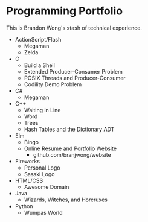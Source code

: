 # Programming Portfolio

This is Brandon Wong's stash of technical experience.

- ActionScript/Flash
    - Megaman
    - Zelda
- C
    - Build a Shell
    - Extended Producer-Consumer Problem
    - POSIX Threads and Producer-Consumer
    - Codility Demo Problem
- C#
    - Megaman
- C++
    - Waiting in Line
    - Word
    - Trees
    - Hash Tables and the Dictionary ADT
- Elm
    - Bingo
    - Online Resume and Portfolio Website
        - github.com/branjwong/website
- Fireworks
    - Personal Logo
    - Sasaki Logo
- HTML/CSS
    - Awesome Domain
- Java
    - Wizards, Witches, and Horcruxes
- Python
    - Wumpas World